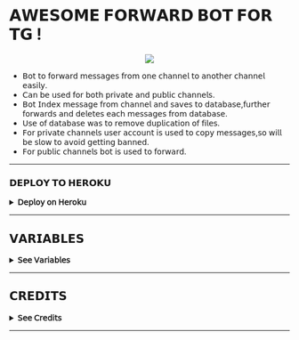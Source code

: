 # 𝗔𝗪𝗘𝗦𝗢𝗠𝗘 𝗙𝗢𝗥𝗪𝗔𝗥𝗗 𝗕𝗢𝗧 𝗙𝗢𝗥 𝗧𝗚 !

<p align="center">
  <img src="https://telegra.ph/file/57f49fc3ad3b1f885bdcf.jpg"/>
</p>

* 𝖡𝗈𝗍 𝗍𝗈 𝖿𝗈𝗋𝗐𝖺𝗋𝖽 𝗆𝖾𝗌𝗌𝖺𝗀𝖾𝗌 𝖿𝗋𝗈𝗆 𝗈𝗇𝖾 𝖼𝗁𝖺𝗇𝗇𝖾𝗅 𝗍𝗈 𝖺𝗇𝗈𝗍𝗁𝖾𝗋 𝖼𝗁𝖺𝗇𝗇𝖾𝗅 𝖾𝖺𝗌𝗂𝗅𝗒.
* 𝖢𝖺𝗇 𝖻𝖾 𝗎𝗌𝖾𝖽 𝖿𝗈𝗋 𝖻𝗈𝗍𝗁 𝗉𝗋𝗂𝗏𝖺𝗍𝖾 𝖺𝗇𝖽 𝗉𝗎𝖻𝗅𝗂𝖼 𝖼𝗁𝖺𝗇𝗇𝖾𝗅𝗌.
* 𝖡𝗈𝗍 𝖨𝗇𝖽𝖾𝗑 𝗆𝖾𝗌𝗌𝖺𝗀𝖾 𝖿𝗋𝗈𝗆 𝖼𝗁𝖺𝗇𝗇𝖾𝗅 𝖺𝗇𝖽 𝗌𝖺𝗏𝖾𝗌 𝗍𝗈 𝖽𝖺𝗍𝖺𝖻𝖺𝗌𝖾,𝖿𝗎𝗋𝗍𝗁𝖾𝗋 𝖿𝗈𝗋𝗐𝖺𝗋𝖽𝗌 𝖺𝗇𝖽 𝖽𝖾𝗅𝖾𝗍𝖾𝗌 𝖾𝖺𝖼𝗁 𝗆𝖾𝗌𝗌𝖺𝗀𝖾𝗌 𝖿𝗋𝗈𝗆 𝖽𝖺𝗍𝖺𝖻𝖺𝗌𝖾.
* 𝖴𝗌𝖾 𝗈𝖿 𝖽𝖺𝗍𝖺𝖻𝖺𝗌𝖾 𝗐𝖺𝗌 𝗍𝗈 𝗋𝖾𝗆𝗈𝗏𝖾 𝖽𝗎𝗉𝗅𝗂𝖼𝖺𝗍𝗂𝗈𝗇 𝗈𝖿 𝖿𝗂𝗅𝖾𝗌.
* 𝖥𝗈𝗋 𝗉𝗋𝗂𝗏𝖺𝗍𝖾 𝖼𝗁𝖺𝗇𝗇𝖾𝗅𝗌 𝗎𝗌𝖾𝗋 𝖺𝖼𝖼𝗈𝗎𝗇𝗍 𝗂𝗌 𝗎𝗌𝖾𝖽 𝗍𝗈 𝖼𝗈𝗉𝗒 𝗆𝖾𝗌𝗌𝖺𝗀𝖾𝗌,𝗌𝗈 𝗐𝗂𝗅𝗅 𝖻𝖾 𝗌𝗅𝗈𝗐 𝗍𝗈 𝖺𝗏𝗈𝗂𝖽 𝗀𝖾𝗍𝗍𝗂𝗇𝗀 𝖻𝖺𝗇𝗇𝖾𝖽.
* 𝖥𝗈𝗋 𝗉𝗎𝖻𝗅𝗂𝖼 𝖼𝗁𝖺𝗇𝗇𝖾𝗅𝗌 𝖻𝗈𝗍 𝗂𝗌 𝗎𝗌𝖾𝖽 𝗍𝗈 𝖿𝗈𝗋𝗐𝖺𝗋𝖽.

---

### 𝗗𝗘𝗣𝗟𝗢𝗬 𝗧𝗢 𝗛𝗘𝗥𝗢𝗞𝗨 
<details>
  <summary><b>𝖣𝖾𝗉𝗅𝗈𝗒 𝗈𝗇 𝖧𝖾𝗋𝗈𝗄𝗎</b></summary>
<br/>

<p align="left">
  <a href="https://heroku.com/deploy?template=https://github.com/saravanakrish97/TG-Forward-Bot">
     <img height="30px" src="https://img.shields.io/badge/Deploy%20To%20Heroku-blueviolet?style=for-the-badge&logo=heroku">
  </a>
</p>

</details>

---

## 𝗩𝗔𝗥𝗜𝗔𝗕𝗟𝗘𝗦
<details>
  <summary><b>𝖲𝖾𝖾 𝖵𝖺𝗋𝗂𝖺𝖻𝗅𝖾𝗌</b></summary>
<br/>
   
* `API_HASH` 𝗔𝗣𝗜 𝗛𝗔𝗦𝗛 𝗙𝗥𝗢𝗠 [𝗆𝗒.𝗍𝖾𝗅𝖾𝗀𝗋𝖺𝗆.𝗈𝗋𝗀](https://my.telegram.org/)
* `API_ID` 𝗔𝗣𝗜 𝗜𝗗 𝗙𝗥𝗢𝗠 [𝗆𝗒.𝗍𝖾𝗅𝖾𝗀𝗋𝖺𝗆.𝗈𝗋𝗀](https://my.telegram.org/)
* `BOT_TOKEN` 𝗕𝗢𝗧 𝗧𝗢𝗞𝗘𝗡 𝗙𝗥𝗢𝗠 [@𝖡𝗈𝗍𝖥𝖺𝗍𝗁𝖾𝗋](https://telegram.dog/BotFather)
* `OWNER_ID` 𝗧𝗘𝗟𝗘𝗚𝗥𝗔𝗠 𝗜𝗗 𝗢𝗙 𝗢𝗪𝗡𝗘𝗥
* `TO_CHANNEL` 𝗜𝗗 𝗢𝗙 𝗔 𝗖𝗛𝗔𝗡𝗡𝗘𝗟 𝗪𝗛𝗘𝗥𝗘 𝗠𝗘𝗦𝗦𝗔𝗚𝗘𝗦 𝗦𝗛𝗢𝗨𝗟𝗗 𝗕𝗘 𝗙𝗢𝗥𝗪𝗔𝗥𝗗𝗘𝗗 𝗧𝗢 𝗘𝗚:- -100xxxxxxxx
* `SESSION` 𝗣𝗬𝗥𝗢𝗚𝗥𝗔𝗠 𝗦𝗘𝗦𝗦𝗜𝗢𝗡 𝗦𝗧𝗥𝗜𝗡𝗚 𝗚𝗘𝗡𝗘𝗥𝗔𝗧𝗘 𝗙𝗥𝗢𝗠 𝗛𝗘𝗥𝗘 [![GenerateStringName](https://img.shields.io/badge/repl.it-generateStringName-blue)](https://repl.it/@subinps/getStringName)
* `DATABASE_URI` 𝗗𝗔𝗧𝗔 𝗕𝗔𝗦𝗘 𝗨𝗥𝗜 𝗙𝗥𝗢𝗠 [𝖬𝗈𝗇𝗀𝗈𝖣𝖡](https://cloud.mongodb.com/)
* `DATABASE_NAME` 𝗗𝗔𝗧𝗔𝗕𝗔𝗦𝗘 𝗖𝗟𝗨𝗦𝗧𝗘𝗥 𝗡𝗔𝗠𝗘
* `COLLECTION_NAME` 𝗗𝗔𝗧𝗔𝗕𝗔𝗦𝗘 𝗖𝗢𝗟𝗟𝗘𝗖𝗧𝗜𝗢𝗡 𝗡𝗔𝗠𝗘
  
</details>

---

## 𝗖𝗥𝗘𝗗𝗜𝗧𝗦
<details>
  <summary><b>𝖲𝖾𝖾 𝖢𝗋𝖾𝖽𝗂𝗍𝗌</b></summary>
<br/>

* [DⱥℝkͥAnͣgͫeℓ](https://github.com/Jijinr) 
* [Rahul](https://github.com/rahulps1000) 
* [SUBIN](https://github.com/subinps)

</details>

___

